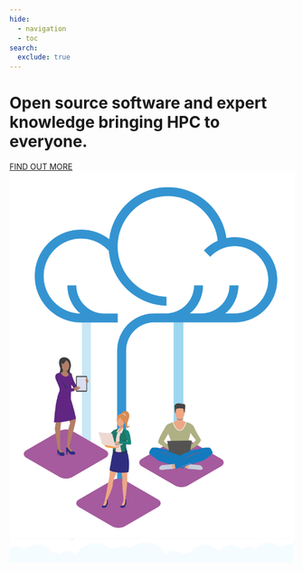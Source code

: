 ```yaml
---
hide:
  - navigation
  - toc
search:
  exclude: true
---
```


<div id="home-container" class="no-tabs">
  <div id="home-text">
    <h1 id="home-header">
      Open source software and expert knowledge bringing HPC to everyone.
    </h1>
    <a class="btn button" href="about">FIND OUT MORE</a>
  </div>
  <div id="home-image">
    <img src="assets/images/OF_home.png">
  </div>
</div>
<img id="cloud-bar" src="assets/images/cloud_bar.png">
<div class="spacer"></div>
